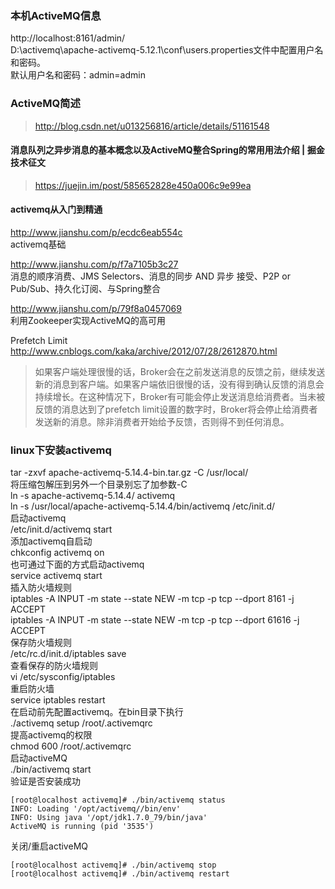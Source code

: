 ### 本机ActiveMQ信息
http://localhost:8161/admin/  
D:\activemq\apache-activemq-5.12.1\conf\users.properties文件中配置用户名和密码。  
默认用户名和密码：admin=admin  
###  ActiveMQ简述  
> http://blog.csdn.net/u013256816/article/details/51161548  
#### 消息队列之异步消息的基本概念以及ActiveMQ整合Spring的常用用法介绍 | 掘金技术征文
> https://juejin.im/post/585652828e450a006c9e99ea
#### activemq从入门到精通
http://www.jianshu.com/p/ecdc6eab554c  
activemq基础  

http://www.jianshu.com/p/f7a7105b3c27  
消息的顺序消费、JMS Selectors、消息的同步 AND 异步 接受、P2P or Pub/Sub、持久化订阅、与Spring整合  

http://www.jianshu.com/p/79f8a0457069  
利用Zookeeper实现ActiveMQ的高可用  

Prefetch Limit  
http://www.cnblogs.com/kaka/archive/2012/07/28/2612870.html
> 如果客户端处理很慢的话，Broker会在之前发送消息的反馈之前，继续发送新的消息到客户端。如果客户端依旧很慢的话，没有得到确认反馈的消息会持续增长。在这种情况下，Broker有可能会停止发送消息给消费者。当未被反馈的消息达到了prefetch limit设置的数字时，Broker将会停止给消费者发送新的消息。除非消费者开始给予反馈，否则得不到任何消息。
### linux下安装activemq
tar -zxvf apache-activemq-5.14.4-bin.tar.gz -C /usr/local/  
将压缩包解压到另外一个目录别忘了加参数-C  
ln -s apache-activemq-5.14.4/ activemq  
ln -s /usr/local/apache-activemq-5.14.4/bin/activemq /etc/init.d/  
启动activemq  
/etc/init.d/activemq start  
添加activemq自启动  
chkconfig activemq on  
也可通过下面的方式启动activemq  
service activemq start  
插入防火墙规则  
iptables -A INPUT -m state --state NEW -m tcp -p tcp --dport 8161 -j ACCEPT  
iptables -A INPUT -m state --state NEW -m tcp -p tcp --dport 61616 -j ACCEPT  
保存防火墙规则  
/etc/rc.d/init.d/iptables save  
查看保存的防火墙规则  
vi /etc/sysconfig/iptables  
重启防火墙  
service iptables restart  
在启动前先配置activemq。在bin目录下执行  
./activemq  setup  /root/.activemqrc  
提高activemq的权限  
chmod 600 /root/.activemqrc  
启动activeMQ  
./bin/activemq start  
验证是否安装成功
```
[root@localhost activemq]# ./bin/activemq status
INFO: Loading '/opt/activemq//bin/env'
INFO: Using java '/opt/jdk1.7.0_79/bin/java'
ActiveMQ is running (pid '3535')
```
关闭/重启activeMQ
```
[root@localhost activemq]# ./bin/activemq stop
[root@localhost activemq]# ./bin/activemq restart
```